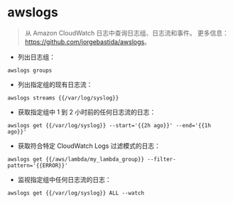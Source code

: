 # awslogs

> 从 Amazon CloudWatch 日志中查询日志组、日志流和事件。
> 更多信息：<https://github.com/jorgebastida/awslogs>。

- 列出日志组：

`awslogs groups`

- 列出指定组的现有日志流：

`awslogs streams {{/var/log/syslog}}`

- 获取指定组中 1 到 2 小时前的任何日志流的日志：

`awslogs get {{/var/log/syslog}} --start='{{2h ago}}' --end='{{1h ago}}'`

- 获取符合特定 CloudWatch Logs 过滤模式的日志：

`awslogs get {{/aws/lambda/my_lambda_group}} --filter-pattern='{{ERROR}}'`

- 监视指定组中任何日志流的日志：

`awslogs get {{/var/log/syslog}} ALL --watch`